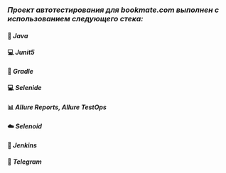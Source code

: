 ### ***Проект автотестирования для bookmate.com выполнен с использованием следующего стека:***

#### :muscle: *Java*
#### :computer: *Junit5*
#### :construction_worker: *Gradle*
#### :computer: *Selenide*
#### :bar_chart: *Allure Reports, Allure TestOps*
#### :cloud: *Selenoid*
#### :construction_worker: *Jenkins*
#### :iphone: *Telegram*
